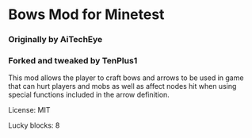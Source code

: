 
# Bows Mod for Minetest

### Originally by AiTechEye

### Forked and tweaked by TenPlus1

This mod allows the player to craft bows and arrows to be used in game that can hurt players and mobs as well as affect nodes hit when using special functions included in the arrow definition.

License: MIT

Lucky blocks: 8
